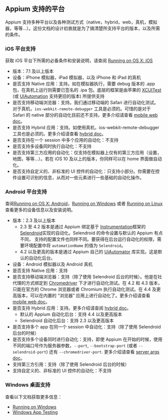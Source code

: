 ## Appium 支持的平台

Appium 支持多种平台以及各种测试方式（native，hybrid，web，真机，模拟器，等等...）。这份文档的设计初衷就是为了搞清楚所支持平台的版本，以及所需的条件。

### iOS 平台支持

获取 iOS 平台下所需的必备条件和安装说明，请查阅 [Running on OS X: iOS](running-on-osx.md) 

* 版本：7.1 及以上版本
* 设备：iPhone 模拟器，iPad 模拟器，以及 iPhone 和 iPad 的真机
* 是否支持 Native 应用：支持。如在模拟器执行，需要 debug 版本的 .app 包，在真机上运行则需要已签名的 .ipa 包。底层的框架是由苹果的 [XCUITest](https://developer.apple.com/reference/xctest) (或 [UIAutomation](https://developer.apple.com/library/ios/documentation/DeveloperTools/Reference/UIAutomationRef/) 支持更旧的版本) 所提供支持
* 是否支持移动端浏览器：支持。我们通过移动端的 Safari 进行自动化测试。对于真机，`ios-webkit-remote-debugger` 工具是必须的。可惜的是对于 Safari 的 native 部分的自动化目前还不支持。更多介绍请查看 [mobile web doc](/docs/en/writing-running-appium/mobile-web.md)。
* 是否支持 Hybrid 应用：支持。如使用真机，ios-webkit-remote-debugger 工具也是必须的。更多介绍请查看 [hybrid doc](/docs/en/advanced-concepts/hybrid.md)。
* 是否支持在一个 session 中多个应用的自动化：不支持
* 是否支持多设备同时执行自动化：不支持 
* 是否支持第三方应用的自动化：仅支持在模拟器上仅有的第三方应用（设置，地图，等等...）。若在 iOS 10 及以上的版本，你同样可以在 home 界面做自动化。
* 是否支持自定义的、非标准的 UI 控件的自动化：只支持小部分。你需要在控件设置可识别的信息，从而对一些元素进行一些基础的自动化操作。

### Android 平台支持

查阅[Running on OS X: Android](running-on-osx.md)，[Running on Windows](running-on-windows.md) 或者 [Running on Linux](running-on-linux.md) 查看更多的设备信息以及安装说明。

* 版本：2.3 及以上版本
  * 2.3 至 4.2 版本是通过 Appium 绑定基于 [Instrumentation](http://developer.android.com/reference/android/app/Instrumentation.html)框架的 [Selendroid](http://selendroid.io)实现的自动化。Selendroid 的命令设置与默认的 Appium 有点不同， 支持的配置文件也同样不同。要获得在后台运行自动化的权限，需要环境配置中将 `automationName` 的值为 `Selendroid`。
  * 4.2 以及更高的版本是通过 Appium 自己的 [UiAutomator](http://developer.android.com/tools/testing-support-library/index.html#UIAutomator) 库实现。这是默认的自动化后台。
* 设备：Android 模拟器以及 Android 真机
* 是否支持 Native 应用：支持
* 是否支持移动端浏览器：支持（除了使用 Selendroid 后台的时候）。他是在社代理的方式绑定到 [Chromedriver](https://code.google.com/p/selenium/wiki/ChromeDriver) 下才进行自动化测试。在 4.2 和 4.3 版本，只能在官方的 Chrome 浏览器或者 Chromium 执行自动化测试。在 4.4 及更高版本，可以在内置的 “浏览器” 应用上进行自动化了。更多介绍请查看 [mobile web doc](/docs/en/writing-running-appium/mobile-web.md)。 
* 是否支持 Hybrid 应用：支持。更多介绍请查阅 [hybrid doc](/docs/en/advanced-concepts/hybrid.md)。
  * 默认的 Appium 自动化后台：支持 4.4 以及更高版本
  * Selendroid 自动化后台：支持 2.3 以及更高版本
* 是否支持多个 app 在同一个 session 中自动化：支持（除了使用 Selendroid 后台的时候）
* 是否支持多个设备同时进行自动化：支持，即使 Appium 在开始的时候，使用不同的端口号作为服务器参数，`--port`, `--bootstrap-port` (或者 `--selendroid-port`) 还有 `--chromedriver-port`. 更多介绍请查看 [server args doc](/docs/en/writing-running-appium/server-args.md)。
* 支持第三方引用：支持（除了使用 Selendroid 后台的时候）
* 支持自定义的、非标准的 UI 控件的自动化：不支持

### Windows 桌面支持

查看以下文档获取更多信息：

* [Running on Windows](running-on-windows.md)
* [Windows App Testing](/docs/en/writing-running-appium/windows-app-testing.md)
